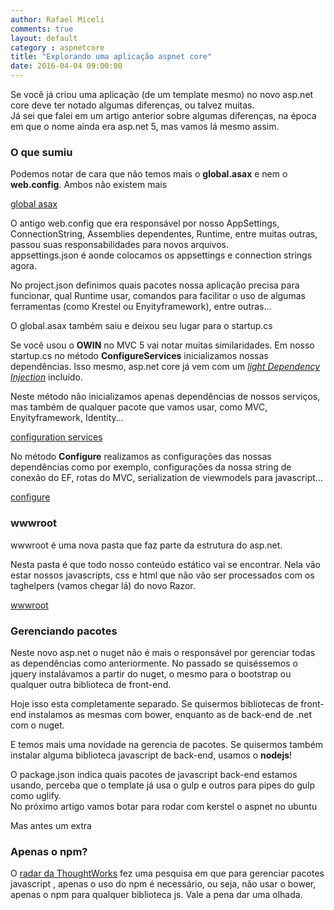 ```yaml
---
author: Rafael Miceli
comments: true
layout: default 
category : aspnetcore 
title: "Explorando uma aplicação aspnet core" 
date: 2016-04-04 09:00:00
--- 
```


Se você já criou uma aplicação (de um template mesmo) no novo asp.net core deve ter notado algumas diferenças, ou talvez muitas.  
Já sei que falei em um artigo anterior sobre algumas diferenças, na época em que o nome ainda era asp.net 5, mas vamos lá mesmo assim.  

### O que sumiu  

Podemos notar de cara que não temos mais o __global.asax__ e nem o __web.config__. Ambos não existem mais  

[global asax](http://rafael-miceli.com.br/ico/Explorando-Aplicacao-AspNetCore/global-asax.png)  

O antigo web.config que era responsável por nosso AppSettings, ConnectionString, Assemblies dependentes, Runtime, entre muitas outras, passou suas responsabilidades para novos arquivos.  
appsettings.json é aonde colocamos os appsettings e connection strings agora.  

No  project.json definimos quais pacotes nossa aplicação precisa para funcionar, qual Runtime usar, comandos para facilitar o uso de algumas ferramentas (como Krestel ou Enyityframework), entre outras...  

O global.asax também saiu e deixou seu lugar para o startup.cs  

Se você usou o __OWIN__ no MVC 5 vai notar muitas similaridades. Em nosso startup.cs no método __ConfigureServices__ inicializamos nossas dependências. Isso mesmo, asp.net core já vem com um _[light Dependency Injection](https://docs.asp.net/en/latest/fundamentals/dependency-injection.html#what-is-dependency-injection)_ incluído.   

Neste método não inicializamos apenas dependências de nossos serviços, mas também de qualquer pacote que vamos usar, como MVC, Enyityframework, Identity...  

[configuration services](http://rafael-miceli.com.br/ico/Explorando-Aplicacao-AspNetCore/configuration-services.png)  

No método __Configure__ realizamos as configurações das nossas dependências como por exemplo, configurações da nossa string de conexão do EF, rotas do MVC, serialization de viewmodels para javascript...  

[configure](http://rafael-miceli.com.br/ico/Explorando-Aplicacao-AspNetCore/configure.png)  

### wwwroot  

wwwroot é uma nova pasta que faz parte da estrutura do asp.net.   

Nesta pasta é que todo nosso conteúdo estático vai se encontrar. Nela vão estar nossos javascripts, css e html que não vão ser processados com os taghelpers (vamos chegar lá) do novo Razor.  

[wwwroot](http://rafael-miceli.com.br/ico/Explorando-Aplicacao-AspNetCore/wwwroot.png)  

### Gerenciando pacotes  

Neste novo asp.net o nuget não é mais o responsável por gerenciar todas as dependências como anteriormente. No passado se quiséssemos o jquery instalávamos a partir do nuget, o mesmo para o bootstrap ou qualquer outra biblioteca de front-end.   

Hoje isso esta completamente separado. Se quisermos bibliotecas de front-end instalamos as mesmas com bower, enquanto as de back-end de .net com o nuget.  

E temos mais uma novidade na gerencia de pacotes. Se quisermos também instalar alguma biblioteca javascript de back-end, usamos o __nodejs__!  

O package.json indica quais pacotes de javascript back-end estamos usando, perceba que o template já usa o gulp e outros para pipes do gulp como uglify.  
No próximo artigo vamos botar para rodar com kerstel o aspnet no ubuntu  

Mas antes um extra  

### Apenas o npm?  

O [radar da ThoughtWorks](https://www.thoughtworks.com/radar/techniques/npm-for-all-the-things) fez uma pesquisa em que para gerenciar pacotes javascript , apenas o uso do npm é necessário, ou seja, não usar o bower, apenas o npm para qualquer biblioteca js. Vale a pena dar uma olhada.  
